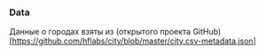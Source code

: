 ### Data

Данные о городах взяты из (открытого проекта GitHub)[https://github.com/hflabs/city/blob/master/city.csv-metadata.json]
